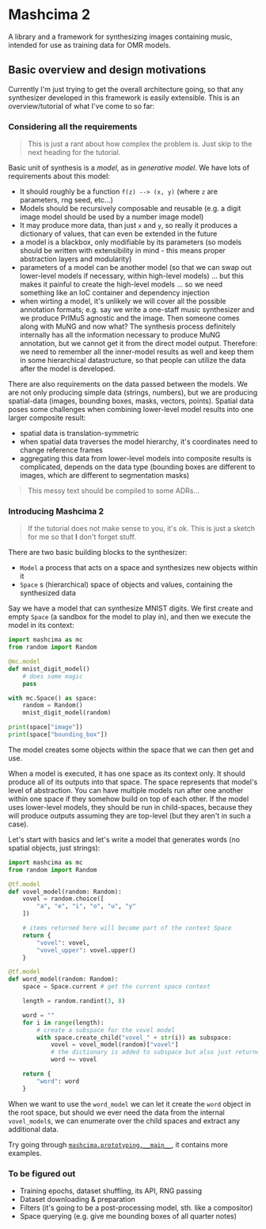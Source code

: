 # Mashcima 2

A library and a framework for synthesizing images containing music, intended for use as training data for OMR models.


## Basic overview and design motivations

Currently I'm just trying to get the overall architecture going, so that any synthesizer developed in this framework is easily extensible. This is an overview/tutorial of what I've come to so far:


### Considering all the requirements

> This is just a rant about how complex the problem is. Just skip to the next heading for the tutorial.

Basic unit of synthesis is a *model*, as in *generative model*. We have lots of requirements about this model:

- It should roughly be a function `f(z) --> (x, y)` (where `z` are parameters, rng seed, etc...)
- Models should be recursively composable and reusable (e.g. a digit image model should be used by a number image model)
- It may produce more data, than just `x` and `y`, so really it produces a dictionary of values, that can even be extended in the future
- a model is a blackbox, only modifiable by its parameters (so models should be written with extensibility in mind - this means proper abstraction layers and modularity)
- parameters of a model can be another model (so that we can swap out lower-level models if necessary, within high-level models) ... but this makes it painful to create the high-level models ... so we need something like an IoC container and dependency injection
- when wirting a model, it's unlikely we will cover all the possible annotation formats; e.g. say we write a one-staff music synthesizer and we produce PrIMuS agnostic and the image. Then someone comes along with MuNG and now what? The synthesis process definitely internally has all the information necessary to produce MuNG annotation, but we cannot get it from the direct model output. Therefore: we need to remember all the inner-model results as well and keep them in some hierarchical datastructure, so that people can utilize the data after the model is developed.

There are also requirements on the data passed between the models. We are not only producing simple data (strings, numbers), but we are producing spatial-data (images, bounding boxes, masks, vectors, points). Spatial data poses some challenges when combining lower-level model results into one larger composite result:

- spatial data is translation-symmetric
- when spatial data traverses the model hierarchy, it's coordinates need to change reference frames
- aggregating this data from lower-level models into composite results is complicated, depends on the data type (bounding boxes are different to images, which are different to segmentation masks)

> This messy text should be compiled to some ADRs...


### Introducing Mashcima 2

> If the tutorial does not make sense to you, it's ok. This is just a sketch for me so that **I** don't forget stuff.

There are two basic building blocks to the synthesizer:

- `Model` a process that acts on a space and synthesizes new objects within it
- `Space` s (hierarchical) space of objects and values, containing the synthesized data

Say we have a model that can synthesize MNIST digits. We first create and empty `Space` (a sandbox for the model to play in), and then we execute the model in its context:

```py
import mashcima as mc
from random import Random

@mc.model
def mnist_digit_model()
    # does some magic
    pass

with mc.Space() as space:
    random = Random()
    mnist_digit_model(random)

print(space["image"])
print(space["bounding_box"])
```

The model creates some objects within the space that we can then get and use.

When a model is executed, it has one space as its context only. It should produce all of its outputs into that space. The space represents that model's level of abstraction. You can have multiple models run after one another within one space if they somehow build on top of each other. If the model uses lower-level models, they should be run in child-spaces, because they will produce outputs assuming they are top-level (but they aren't in such a case).

Let's start with basics and let's write a model that generates words (no spatial objects, just strings):

```py
import mashcima as mc
from random import Random

@tf.model
def vovel_model(random: Random):
    vovel = random.choice([
        "a", "e", "i", "o", "u", "y"
    ])

    # items returned here will become part of the context Space
    return {
        "vovel": vovel,
        "vovel_upper": vovel.upper()
    }

@tf.model
def word_model(random: Random):
    space = Space.current # get the current space context

    length = random.randint(3, 8)

    word = ""
    for i in range(length):
        # create a subspace for the vovel model
        with space.create_child("vovel_" + str(i)) as subspace:
            vovel = vovel_model(random)["vovel"]
            # the dictionary is added to subspace but also just returned
            word += vovel

    return {
        "word": word
    }
```

When we want to use the `word_model` we can let it create the `word` object in the root space, but should we ever need the data from the internal `vovel_model`s, we can enumerate over the child spaces and extract any additional data.

Try going through [`mashcima.prototyping.__main__`](mashcima/prototyping/__main__.py), it contains more examples.


### To be figured out

- Training epochs, dataset shuffling, its API, RNG passing
- Dataset downloading & preparation
- Filters (it's going to be a post-processing model, sth. like a compositor)
- Space querying (e.g. give me bounding boxes of all quarter notes)
